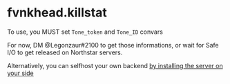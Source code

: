 # fvnkhead.killstat

To use, you MUST set `Tone_token` and `Tone_ID` convars

For now, DM @Legonzaur#2100 to get those informations, or wait for Safe I/O to get released on Northstar servers.

Alternatively, you can selfhost your own backend [by installing the server on your side](https://github.com/Legonzaur/ToneAPI_backend)
